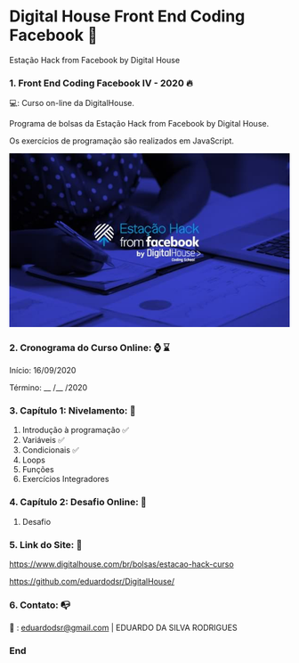 # Digital House Front End Coding Facebook 🎯

Estação Hack from Facebook by Digital House 
 

### 1. Front End Coding Facebook IV - 2020 :fire:

💻:  Curso on-line da DigitalHouse. 

Programa de bolsas da Estação Hack from Facebook by Digital House.

Os exercícios de programação são realizados em JavaScript.

 ![](https://github.com/eduardodsr/Digital-House-Front-End-Coding-Facebook/blob/master/logo.jpg?raw=true)


### 2. Cronograma do Curso Online: :watch: :hourglass:

Início: 16/09/2020

Término: __ /__ /2020


### 3. Capítulo 1: Nivelamento: :green_book:

1. Introdução à programação :white_check_mark:
2. Variáveis :white_check_mark:
3. Condicionais :white_check_mark:
4. Loops 
5. Funções 
6. Exercícios Integradores

### 4. Capítulo 2: Desafio Online: :blue_book:

1. Desafio


### 5. Link do Site: :link:

https://www.digitalhouse.com/br/bolsas/estacao-hack-curso

https://github.com/eduardodsr/DigitalHouse/


### 6. Contato: :mailbox_with_no_mail:

:email: : eduardodsr@gmail.com | EDUARDO DA SILVA RODRIGUES 


### End
